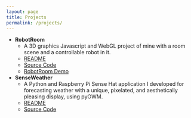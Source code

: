 ```yaml
---
layout: page
title: Projects
permalink: /projects/
---
```


* **RobotRoom**
  * A 3D graphics Javascript and WebGL project of mine with a room scene and a controllable robot in it.
  * [README](https://mlegere1323.github.io/RobotRoom/README.txt)
  * [Source Code](https://github.com/mlegere1323/RobotRoom)
  * [RobotRoom Demo](https://mlegere1323.github.io/RobotRoom/RobotRoom.html)
* **SenseWeather**
  * A Python and Raspberry Pi Sense Hat application I developed for forecasting weather with a unique, pixelated, and aesthetically pleasing display, using pyOWM.
  * [README](https://github.com/mlegere1323/SenseWeather/README.md)
  * [Source Code](https://github.com/mlegere1323/SenseWeather/sWeather.py)
